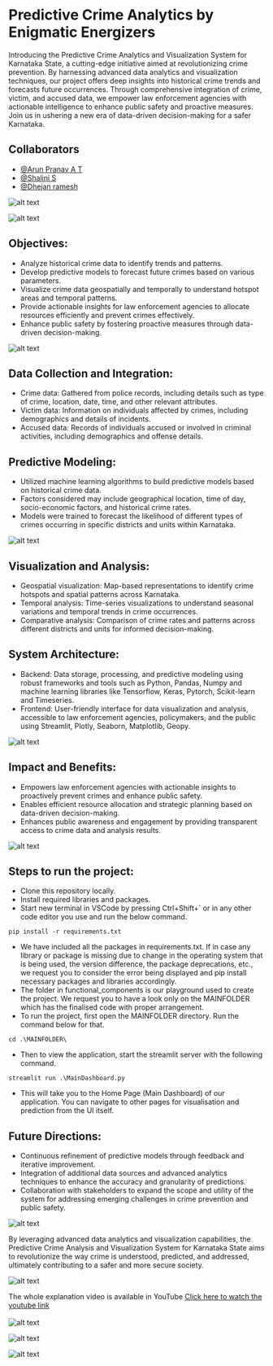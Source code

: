 
# Predictive Crime Analytics by Enigmatic Energizers

Introducing the Predictive Crime Analytics and Visualization System for Karnataka State, a cutting-edge initiative aimed at revolutionizing crime prevention. By harnessing advanced data analytics and visualization techniques, our project offers deep insights into historical crime trends and forecasts future occurrences. Through comprehensive integration of crime, victim, and accused data, we empower law enforcement agencies with actionable intelligence to enhance public safety and proactive measures. Join us in ushering a new era of data-driven decision-making for a safer Karnataka.

## Collaborators

- [@Arun Pranav A T](https://github.com/arunpranav-at)
- [@Shalini S](https://github.com/ShaliniSJ)
- [@Dhejan ramesh](https://github.com/Dhejan33) 

![alt text](<MAINFOLDER/ppt in images/Team Enigmatic Energizers_page-0001.jpg>)

![alt text](<MAINFOLDER/ppt in images/Team Enigmatic Energizers_page-0007.jpg>)

## Objectives:
- Analyze historical crime data to identify trends and patterns.
- Develop predictive models to forecast future crimes based on various parameters.
- Visualize crime data geospatially and temporally to understand hotspot areas and temporal patterns.
- Provide actionable insights for law enforcement agencies to allocate resources efficiently and prevent crimes effectively.
- Enhance public safety by fostering proactive measures through data-driven decision-making.

![alt text](<MAINFOLDER/ppt in images/Team Enigmatic Energizers_page-0002.jpg>)

## Data Collection and Integration:
- Crime data: Gathered from police records, including details such as type of crime, location, date, time, and other relevant attributes.
- Victim data: Information on individuals affected by crimes, including demographics and details of incidents.
- Accused data: Records of individuals accused or involved in criminal activities, including demographics and offense details.

## Predictive Modeling:
- Utilized machine learning algorithms to build predictive models based on historical crime data.
- Factors considered may include geographical location, time of day, socio-economic factors, and historical crime rates.
- Models were trained to forecast the likelihood of different types of crimes occurring in specific districts and units within Karnataka.

![alt text](<MAINFOLDER/ppt in images/Team Enigmatic Energizers_page-0005.jpg>)

## Visualization and Analysis:
- Geospatial visualization: Map-based representations to identify crime hotspots and spatial patterns across Karnataka.
- Temporal analysis: Time-series visualizations to understand seasonal variations and temporal trends in crime occurrences.
- Comparative analysis: Comparison of crime rates and patterns across different districts and units for informed decision-making.

## System Architecture:
- Backend: Data storage, processing, and predictive modeling using robust frameworks and tools such as Python, Pandas, Numpy and machine learning libraries like Tensorflow, Keras, Pytorch, Scikit-learn and Timeseries.
- Frontend: User-friendly interface for data visualization and analysis, accessible to law enforcement agencies, policymakers, and the public using Streamlit, Plotly, Seaborn, Matplotlib, Geopy.

![alt text](<MAINFOLDER/ppt in images/Team Enigmatic Energizers_page-0003.jpg>)

## Impact and Benefits:
- Empowers law enforcement agencies with actionable insights to proactively prevent crimes and enhance public safety.
- Enables efficient resource allocation and strategic planning based on data-driven decision-making.
- Enhances public awareness and engagement by providing transparent access to crime data and analysis results.

![alt text](<MAINFOLDER/ppt in images/Team Enigmatic Energizers_page-0004.jpg>)

## Steps to run the project:
- Clone this repository locally.
- Install required libraries and packages.
- Start new terminal in VSCode by pressing Ctrl+Shift+` or in any other code editor you use and run the below command.
```
pip install -r requirements.txt
```
- We have included all the packages in requirements.txt. If in case any library or package is missing due to change in the operating system that is being used, the version difference, the package deprecations, etc., we request you to consider the error being displayed and pip install necessary packages and libraries accordingly.
- The folder in functional_components is our playground used to create the project. We request you to have a look only on the MAINFOLDER which has the finalised code with proper arrangement.
- To run the project, first open the MAINFOLDER directory. Run the command below for that.
```
cd .\MAINFOLDER\
```
- Then to view the application, start the streamlit server with the following command.
```
streamlit run .\MainDashboard.py
```
- This will take you to the Home Page (Main Dashboard) of our application. You can navigate to other pages for visualisation and prediction from the UI itself.


## Future Directions:
- Continuous refinement of predictive models through feedback and iterative improvement.
- Integration of additional data sources and advanced analytics techniques to enhance the accuracy and granularity of predictions.
- Collaboration with stakeholders to expand the scope and utility of the system for addressing emerging challenges in crime prevention and public safety.

![alt text](<MAINFOLDER/ppt in images/Team Enigmatic Energizers_page-0006.jpg>)

By leveraging advanced data analytics and visualization capabilities, the Predictive Crime Analysis and Visualization System for Karnataka State aims to revolutionize the way crime is understood, predicted, and addressed, ultimately contributing to a safer and more secure society.

![alt text](<MAINFOLDER/ppt in images/Team Enigmatic Energizers_page-0008.jpg>)

The whole explanation video is available in YouTube [Click here to watch the youtube link](https://youtu.be/aKzof3DJHA0)<br><br>
![alt text](<MAINFOLDER/ppt in images/Team Enigmatic Energizers_page-0009.jpg>)

![alt text](<MAINFOLDER/ppt in images/Team Enigmatic Energizers_page-0010.jpg>)

![alt text](<MAINFOLDER/ppt in images/Team Enigmatic Energizers_page-0011.jpg>)
